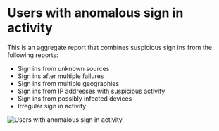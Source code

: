 <properties
	pageTitle="Users with anomalous sign in activity"
	description="A report that indicates all user accounts for which anomalous sign in activity has been identified."
	services="active-directory"
	documentationCenter=""
	authors="SSalahAhmed"
	manager="gchander"
	editor=""/>

<tags
	ms.service="active-directory"
	ms.date="08/17/2015"
	wacn.date=""/>

# Users with anomalous sign in activity
This is an aggregate report that combines suspicious sign ins from the following reports:
<ul><li>Sign ins from unknown sources</li>
<li>Sign ins after multiple failures</li>
<li>Sign ins from multiple geographies</li>
<li>Sign ins from IP addresses with suspicious activity</li>
<li>Sign ins from possibly infected devices</li>
<li>Irregular sign in activity</li>
</ul>


![Users with anomalous sign in activity](./media/active-directory-reporting-users-with-anomalous-sign-in-activity/usersWithAnomalousSignInActivity.PNG)
